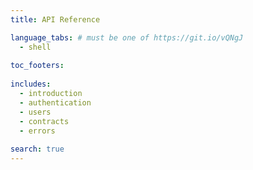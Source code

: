 ```yaml
---
title: API Reference

language_tabs: # must be one of https://git.io/vQNgJ
  - shell
 
toc_footers:
 
includes:
  - introduction
  - authentication
  - users
  - contracts
  - errors
  
search: true
---
```


